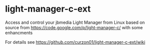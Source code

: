 # light-manager-c-ext

Access and control your jbmedia Light Manager from Linux based on source from https://code.google.com/p/light-manager-c/ with some enhancments 

For details see https://github.com/curzon01/light-manager-c-ext/wiki
